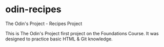 # odin-recipes
The Odin's Project - Recipes Project

This is The Odin's Project first project on the Foundations Course. It was designed to practice basic HTML & Git knowledge.
